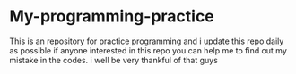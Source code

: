 # My-programming-practice
This is an repository for practice programming and i update this repo daily as possible
if anyone interested in this repo you can help me to find out my mistake in the codes. i well be very thankful of that guys
